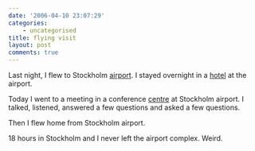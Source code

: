 ```yaml
---
date: '2006-04-10 23:07:29'
categories:
    - uncategorised
title: flying visit
layout: post
comments: true
---
```

Last night, I flew to Stockholm
[airport](http://www.arlandaexpress.com/). I stayed overnight in a
[hotel](http://www.radissonsas.com/servlet/ContentServer?pagename=RadissonSAS/integration/hotelInfo&hotelCode=stozr&language=en&backURI=/reservation/rateSearch.do&origin=Rates%20And%20Availability)
at the airport.

Today I went to a meeting in a conference
[centre](http://www.primepoint.com/eng/) at Stockholm airport. I talked,
listened, answered a few questions and asked a few questions.

Then I flew home from Stockholm airport.

18 hours in Stockholm and I never left the airport complex. Weird.
